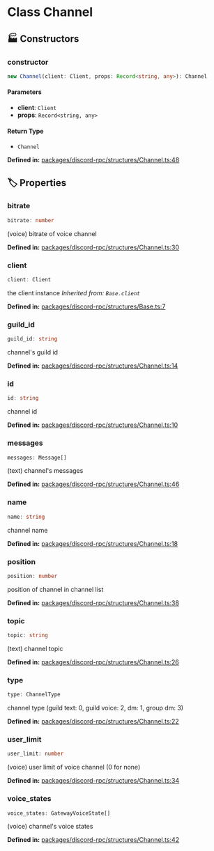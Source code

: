 # Class Channel

## 🏭 Constructors

### constructor

```ts
new Channel(client: Client, props: Record<string, any>): Channel
```
#### Parameters

- **client**: `Client`
- **props**: `Record<string, any>`
#### Return Type

- `Channel`

<p style="font-size: 14px; color: var(--vp-c-text-2)">
<strong>Defined in:</strong> <a href="https://github.com/voxelum/minecraft-launcher-core-node/blob/master/packages/discord-rpc/structures/Channel.ts#L48" target="_blank" rel="noreferrer">packages/discord-rpc/structures/Channel.ts:48</a>
</p>


## 🏷️ Properties

### bitrate <Badge type="info" text="optional" />

```ts
bitrate: number
```
(voice) bitrate of voice channel
<p style="font-size: 14px; color: var(--vp-c-text-2)">
<strong>Defined in:</strong> <a href="https://github.com/voxelum/minecraft-launcher-core-node/blob/master/packages/discord-rpc/structures/Channel.ts#L30" target="_blank" rel="noreferrer">packages/discord-rpc/structures/Channel.ts:30</a>
</p>


### client

```ts
client: Client
```
the client instance
*Inherited from: `Base.client`*

<p style="font-size: 14px; color: var(--vp-c-text-2)">
<strong>Defined in:</strong> <a href="https://github.com/voxelum/minecraft-launcher-core-node/blob/master/packages/discord-rpc/structures/Base.ts#L7" target="_blank" rel="noreferrer">packages/discord-rpc/structures/Base.ts:7</a>
</p>


### guild_id <Badge type="info" text="optional" />

```ts
guild_id: string
```
channel's guild id
<p style="font-size: 14px; color: var(--vp-c-text-2)">
<strong>Defined in:</strong> <a href="https://github.com/voxelum/minecraft-launcher-core-node/blob/master/packages/discord-rpc/structures/Channel.ts#L14" target="_blank" rel="noreferrer">packages/discord-rpc/structures/Channel.ts:14</a>
</p>


### id

```ts
id: string
```
channel id
<p style="font-size: 14px; color: var(--vp-c-text-2)">
<strong>Defined in:</strong> <a href="https://github.com/voxelum/minecraft-launcher-core-node/blob/master/packages/discord-rpc/structures/Channel.ts#L10" target="_blank" rel="noreferrer">packages/discord-rpc/structures/Channel.ts:10</a>
</p>


### messages <Badge type="info" text="optional" />

```ts
messages: Message[]
```
(text) channel's messages
<p style="font-size: 14px; color: var(--vp-c-text-2)">
<strong>Defined in:</strong> <a href="https://github.com/voxelum/minecraft-launcher-core-node/blob/master/packages/discord-rpc/structures/Channel.ts#L46" target="_blank" rel="noreferrer">packages/discord-rpc/structures/Channel.ts:46</a>
</p>


### name

```ts
name: string
```
channel name
<p style="font-size: 14px; color: var(--vp-c-text-2)">
<strong>Defined in:</strong> <a href="https://github.com/voxelum/minecraft-launcher-core-node/blob/master/packages/discord-rpc/structures/Channel.ts#L18" target="_blank" rel="noreferrer">packages/discord-rpc/structures/Channel.ts:18</a>
</p>


### position <Badge type="info" text="optional" />

```ts
position: number
```
position of channel in channel list
<p style="font-size: 14px; color: var(--vp-c-text-2)">
<strong>Defined in:</strong> <a href="https://github.com/voxelum/minecraft-launcher-core-node/blob/master/packages/discord-rpc/structures/Channel.ts#L38" target="_blank" rel="noreferrer">packages/discord-rpc/structures/Channel.ts:38</a>
</p>


### topic <Badge type="info" text="optional" />

```ts
topic: string
```
(text) channel topic
<p style="font-size: 14px; color: var(--vp-c-text-2)">
<strong>Defined in:</strong> <a href="https://github.com/voxelum/minecraft-launcher-core-node/blob/master/packages/discord-rpc/structures/Channel.ts#L26" target="_blank" rel="noreferrer">packages/discord-rpc/structures/Channel.ts:26</a>
</p>


### type

```ts
type: ChannelType
```
channel type (guild text: 0, guild voice: 2, dm: 1, group dm: 3)
<p style="font-size: 14px; color: var(--vp-c-text-2)">
<strong>Defined in:</strong> <a href="https://github.com/voxelum/minecraft-launcher-core-node/blob/master/packages/discord-rpc/structures/Channel.ts#L22" target="_blank" rel="noreferrer">packages/discord-rpc/structures/Channel.ts:22</a>
</p>


### user_limit <Badge type="info" text="optional" />

```ts
user_limit: number
```
(voice) user limit of voice channel (0 for none)
<p style="font-size: 14px; color: var(--vp-c-text-2)">
<strong>Defined in:</strong> <a href="https://github.com/voxelum/minecraft-launcher-core-node/blob/master/packages/discord-rpc/structures/Channel.ts#L34" target="_blank" rel="noreferrer">packages/discord-rpc/structures/Channel.ts:34</a>
</p>


### voice_states <Badge type="info" text="optional" />

```ts
voice_states: GatewayVoiceState[]
```
(voice) channel's voice states
<p style="font-size: 14px; color: var(--vp-c-text-2)">
<strong>Defined in:</strong> <a href="https://github.com/voxelum/minecraft-launcher-core-node/blob/master/packages/discord-rpc/structures/Channel.ts#L42" target="_blank" rel="noreferrer">packages/discord-rpc/structures/Channel.ts:42</a>
</p>


